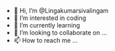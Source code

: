 - 👋 Hi, I’m @Lingakumarsivalingam
- 👀 I’m interested in coding 
- 🌱 I’m currently learning 
- 💞️ I’m looking to collaborate on ...
- 📫 How to reach me ...

<!---
Lingakumarsivalingam/Lingakumarsivalingam is a ✨ special ✨ repository because its `README.md` (this file) appears on your GitHub profile.
You can click the Preview link to take a look at your changes.
--->
